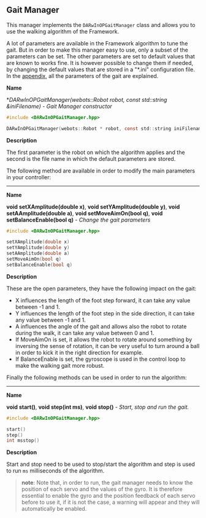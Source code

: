 ## Gait Manager

This manager implements the `DARwInOPGaitManager` class and allows you to use
the walking algorithm of the Framework.

A lot of parameters are available in the Framework algorithm to tune the gait.
But in order to make this manager easy to use, only a subset of the parameters
can be set. The other parameters are set to default values that are known to
works fine. It is however possible to change them if needed, by changing the
default values that are stored in a "*.ini" configuration file. In the
[appendix](walking-parameters.md), all the parameters of the gait are explained.

**Name**

**DARwInOPGaitManager(webots::Robot *robot, const std::string &iniFilename)** - *Gait Manager constructor*

``` c
#include <DARwInOPGaitManager.hpp>

DARwInOPGaitManager(webots::Robot * robot, const std::string iniFilename)
```

**Description**

The first parameter is the robot on which the algorithm applies and the second
is the file name in which the default parameters are stored.

The following method are available in order to modify the main parameters in
your controller:

---

**Name**

**void setXAmplitude(double x)**, **void setYAmplitude(double y)**, **void setAAmplitude(double a)**, **void setMoveAimOn(bool q)**, **void setBalanceEnable(bool q)** - *Change the gait parameters*

``` c
#include <DARwInOPGaitManager.hpp>

setXAmplitude(double x)
setYAmplitude(double y)
setAAmplitude(double a)
setMoveAimOn(bool q)
setBalanceEnable(bool q)
```

**Description**

These are the open parameters, they have the following impact on the gait:

- X influences the length of the foot step forward, it can take any value between
-1 and 1.
- Y influences the length of the foot step in the side direction, it can take any
value between -1 and 1.
- A influences the angle of the gait and allows also the robot to rotate during
the walk, it can take any value between 0 and 1.
- If MoveAimOn is set, it allows the robot to rotate around something by inversing
the sense of rotation, it can be very useful to turn around a ball in order to
kick it in the right direction for example.
- If BalanceEnable is set, the gyroscope is used in the control loop to make the
walking gait more robust.

Finally the following methods can be used in order to run the algorithm:

---

**Name**

**void start()**, **void step(int ms)**, **void stop()** - *Start, stop and run the gait.*

``` c
#include <DARwInOPGaitManager.hpp>

start()
step()
int msstop()
```

**Description**

Start and stop need to be used to stop/start the algorithm and step is used to
run `ms` milliseconds of the algorithm.

> **note**:
Note that, in order to run, the gait manager needs to know the position of each
servo and the values of the gyro. It is therefore essential to enable the gyro
and the position feedback of each servo before to use it, if it is not the case,
a warning will appear and they will automatically be enabled.
